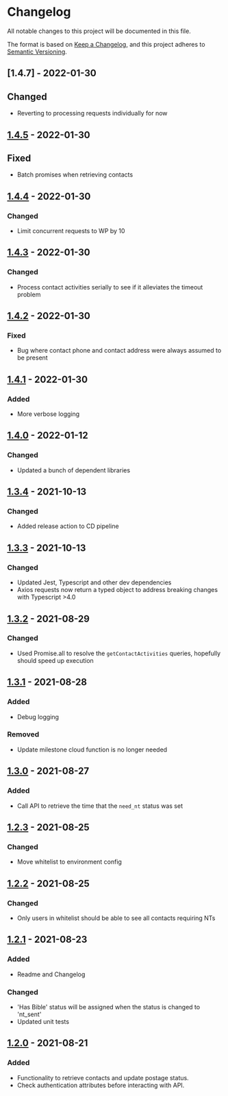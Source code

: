# Changelog
All notable changes to this project will be documented in this file.

The format is based on [Keep a Changelog](https://keepachangelog.com/en/1.0.0/),
and this project adheres to [Semantic Versioning](https://semver.org/spec/v2.0.0.html).

## [1.4.7] - 2022-01-30

## Changed
- Reverting to processing requests individually for now

## [1.4.5] - 2022-01-30

## Fixed
- Batch promises when retrieving contacts

## [1.4.4] - 2022-01-30

### Changed
- Limit concurrent requests to WP by 10

## [1.4.3] - 2022-01-30

### Changed
- Process contact activities serially to see if it alleviates the timeout problem

## [1.4.2] - 2022-01-30

### Fixed
- Bug where contact phone and contact address were always assumed to be present

## [1.4.1] - 2022-01-30

### Added
- More verbose logging

## [1.4.0] - 2022-01-12

### Changed
- Updated a bunch of dependent libraries

## [1.3.4] - 2021-10-13

### Changed
- Added release action to CD pipeline

## [1.3.3] - 2021-10-13

### Changed
- Updated Jest, Typescript and other dev dependencies
- Axios requests now return a typed object to address breaking changes with Typescript >4.0

## [1.3.2] - 2021-08-29

### Changed
- Used Promise.all to resolve the `getContactActivities` queries, hopefully should speed up execution

## [1.3.1] - 2021-08-28

### Added
- Debug logging

### Removed
- Update milestone cloud function is no longer needed

## [1.3.0] - 2021-08-27

### Added
- Call API to retrieve the time that the `need_nt` status was set

## [1.2.3] - 2021-08-25

### Changed
- Move whitelist to environment config

## [1.2.2] - 2021-08-25

### Changed
- Only users in whitelist should be able to see all contacts requiring NTs

## [1.2.1] - 2021-08-23

### Added
- Readme and Changelog

### Changed
- 'Has Bible' status will be assigned when the status is changed to 'nt_sent'
- Updated unit tests

## [1.2.0] - 2021-08-21

### Added
- Functionality to retrieve contacts and update postage status.
- Check authentication attributes before interacting with API.


[1.4.5]: https://github.com/mujde-aze/nt-postman-dt-proxy/compare/v1.4.4...v1.4.5
[1.4.4]: https://github.com/mujde-aze/nt-postman-dt-proxy/compare/v1.4.3...v1.4.4
[1.4.3]: https://github.com/mujde-aze/nt-postman-dt-proxy/compare/v1.4.2...v1.4.3
[1.4.2]: https://github.com/mujde-aze/nt-postman-dt-proxy/compare/v1.4.1...v1.4.2
[1.4.1]: https://github.com/mujde-aze/nt-postman-dt-proxy/compare/v1.4.0...v1.4.1
[1.4.0]: https://github.com/mujde-aze/nt-postman-dt-proxy/compare/v1.3.4...v1.4.0
[1.3.4]: https://github.com/mujde-aze/nt-postman-dt-proxy/compare/v1.3.3...v1.3.4
[1.3.3]: https://github.com/mujde-aze/nt-postman-dt-proxy/compare/v1.3.2...v1.3.3
[1.3.2]: https://github.com/mujde-aze/nt-postman-dt-proxy/compare/v1.3.1...v1.3.2
[1.3.1]: https://github.com/mujde-aze/nt-postman-dt-proxy/compare/v1.3.0...v1.3.1
[1.3.0]: https://github.com/mujde-aze/nt-postman-dt-proxy/compare/v1.2.3...v1.3.0
[1.2.3]: https://github.com/mujde-aze/nt-postman-dt-proxy/compare/v1.2.2...v1.2.3
[1.2.2]: https://github.com/mujde-aze/nt-postman-dt-proxy/compare/v1.2.1...v1.2.2
[1.2.1]: https://github.com/mujde-aze/nt-postman-dt-proxy/compare/v1.2.0...v1.2.1
[1.2.0]: https://github.com/mujde-aze/nt-postman-dt-proxy/compare/v1.2.0...HEAD
